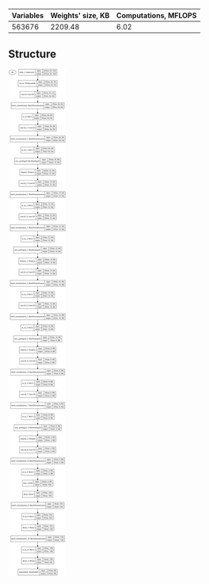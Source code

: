 | Variables | Weights' size, KB | Computations, MFLOPS |
| --- | --- | --- |
| 563676 | 2209.48 | 6.02 |

## Structure

![Structure](structure.svg)